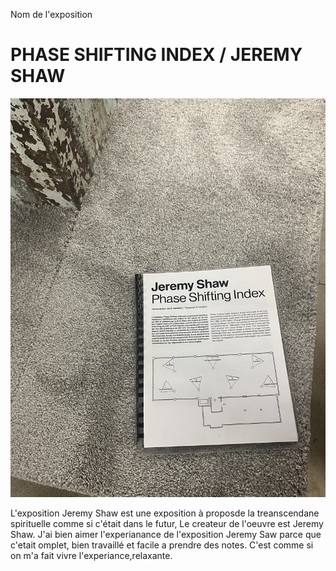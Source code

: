 Nom de l'exposition
# PHASE SHIFTING INDEX / JEREMY SHAW

![photo](IMG_0244.jpg)



L'exposition Jeremy Shaw est une exposition à proposde la treanscendane spirituelle comme si c'était dans le futur, Le createur de l'oeuvre est Jeremy Shaw. J'ai bien aimer l'experianance de l'exposition Jeremy Saw parce que c'etait omplet, bien travaillé et facile a prendre des notes. C'est comme si on m'a fait vivre l'experiance,relaxante.
